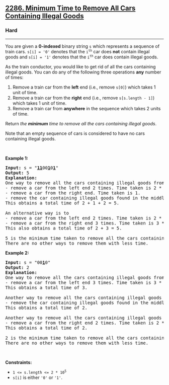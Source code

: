 <h2><a href="https://leetcode.com/problems/minimum-time-to-remove-all-cars-containing-illegal-goods/">2286. Minimum Time to Remove All Cars Containing Illegal Goods</a></h2><h3>Hard</h3><hr><p>You are given a <strong>0-indexed</strong> binary string <code>s</code> which represents a sequence of train cars. <code>s[i] = &#39;0&#39;</code> denotes that the <code>i<sup>th</sup></code> car does <strong>not</strong> contain illegal goods and <code>s[i] = &#39;1&#39;</code> denotes that the <code>i<sup>th</sup></code> car does contain illegal goods.</p>

<p>As the train conductor, you would like to get rid of all the cars containing illegal goods. You can do any of the following three operations <strong>any</strong> number of times:</p>

<ol>
	<li>Remove a train car from the <strong>left</strong> end (i.e., remove <code>s[0]</code>) which takes 1 unit of time.</li>
	<li>Remove a train car from the <strong>right</strong> end (i.e., remove <code>s[s.length - 1]</code>) which takes 1 unit of time.</li>
	<li>Remove a train car from <strong>anywhere</strong> in the sequence which takes 2 units of time.</li>
</ol>

<p>Return <em>the <strong>minimum</strong> time to remove all the cars containing illegal goods</em>.</p>

<p>Note that an empty sequence of cars is considered to have no cars containing illegal goods.</p>

<p>&nbsp;</p>
<p><strong class="example">Example 1:</strong></p>

<pre>
<strong>Input:</strong> s = &quot;<strong><u>11</u></strong>00<strong><u>1</u></strong>0<strong><u>1</u></strong>&quot;
<strong>Output:</strong> 5
<strong>Explanation:</strong> 
One way to remove all the cars containing illegal goods from the sequence is to
- remove a car from the left end 2 times. Time taken is 2 * 1 = 2.
- remove a car from the right end. Time taken is 1.
- remove the car containing illegal goods found in the middle. Time taken is 2.
This obtains a total time of 2 + 1 + 2 = 5. 

An alternative way is to
- remove a car from the left end 2 times. Time taken is 2 * 1 = 2.
- remove a car from the right end 3 times. Time taken is 3 * 1 = 3.
This also obtains a total time of 2 + 3 = 5.

5 is the minimum time taken to remove all the cars containing illegal goods. 
There are no other ways to remove them with less time.
</pre>

<p><strong class="example">Example 2:</strong></p>

<pre>
<strong>Input:</strong> s = &quot;00<strong><u>1</u></strong>0&quot;
<strong>Output:</strong> 2
<strong>Explanation:</strong>
One way to remove all the cars containing illegal goods from the sequence is to
- remove a car from the left end 3 times. Time taken is 3 * 1 = 3.
This obtains a total time of 3.

Another way to remove all the cars containing illegal goods from the sequence is to
- remove the car containing illegal goods found in the middle. Time taken is 2.
This obtains a total time of 2.

Another way to remove all the cars containing illegal goods from the sequence is to 
- remove a car from the right end 2 times. Time taken is 2 * 1 = 2. 
This obtains a total time of 2.

2 is the minimum time taken to remove all the cars containing illegal goods. 
There are no other ways to remove them with less time.</pre>

<p>&nbsp;</p>
<p><strong>Constraints:</strong></p>

<ul>
	<li><code>1 &lt;= s.length &lt;= 2 * 10<sup>5</sup></code></li>
	<li><code>s[i]</code> is either <code>&#39;0&#39;</code> or <code>&#39;1&#39;</code>.</li>
</ul>
